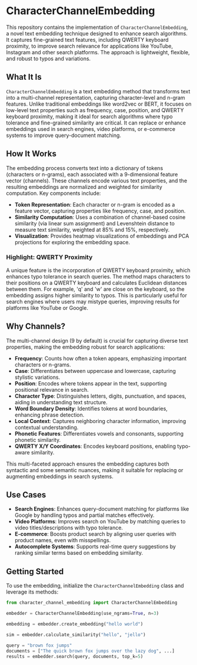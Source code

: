 # CharacterChannelEmbedding

This repository contains the implementation of `CharacterChannelEmbedding`, a novel text embedding technique designed to enhance search algorithms. It captures fine-grained text features, including QWERTY keyboard proximity, to improve search relevance for applications like YouTube, Instagram and other search platforms. The approach is lightweight, flexible, and robust to typos and variations.

## What It Is

`CharacterChannelEmbedding` is a text embedding method that transforms text into a multi-channel representation, capturing character-level and n-gram features. Unlike traditional embeddings like word2vec or BERT, it focuses on low-level text properties such as frequency, case, position, and QWERTY keyboard proximity, making it ideal for search algorithms where typo tolerance and fine-grained similarity are critical. It can replace or enhance embeddings used in search engines, video platforms, or e-commerce systems to improve query-document matching.

## How It Works

The embedding process converts text into a dictionary of tokens (characters or n-grams), each associated with a 9-dimensional feature vector (channels). These channels encode various text properties, and the resulting embeddings are normalized and weighted for similarity computation. Key components include:

- **Token Representation**: Each character or n-gram is encoded as a feature vector, capturing properties like frequency, case, and position.
- **Similarity Computation**: Uses a combination of channel-based cosine similarity (via linear sum assignment) and Levenshtein distance to measure text similarity, weighted at 85% and 15%, respectively.
- **Visualization**: Provides heatmap visualizations of embeddings and PCA projections for exploring the embedding space.

### Highlight: QWERTY Proximity

A unique feature is the incorporation of QWERTY keyboard proximity, which enhances typo tolerance in search queries. The method maps characters to their positions on a QWERTY keyboard and calculates Euclidean distances between them. For example, 'q' and 'w' are close on the keyboard, so the embedding assigns higher similarity to typos. This is particularly useful for search engines where users may mistype queries, improving results for platforms like YouTube or Google.

## Why Channels?

The multi-channel design (9 by default) is crucial for capturing diverse text properties, making the embedding robust for search applications:

- **Frequency**: Counts how often a token appears, emphasizing important characters or n-grams.
- **Case**: Differentiates between uppercase and lowercase, capturing stylistic variations.
- **Position**: Encodes where tokens appear in the text, supporting positional relevance in search.
- **Character Type**: Distinguishes letters, digits, punctuation, and spaces, aiding in understanding text structure.
- **Word Boundary Density**: Identifies tokens at word boundaries, enhancing phrase detection.
- **Local Context**: Captures neighboring character information, improving contextual understanding.
- **Phonetic Features**: Differentiates vowels and consonants, supporting phonetic similarity.
- **QWERTY X/Y Coordinates**: Encodes keyboard positions, enabling typo-aware similarity.

This multi-faceted approach ensures the embedding captures both syntactic and some semantic nuances, making it suitable for replacing or augmenting embeddings in search systems.

## Use Cases

- **Search Engines**: Enhances query-document matching for platforms like Google by handling typos and partial matches effectively.
- **Video Platforms**: Improves search on YouTube by matching queries to video titles/descriptions with typo tolerance.
- **E-commerce**: Boosts product search by aligning user queries with product names, even with misspellings.
- **Autocomplete Systems**: Supports real-time query suggestions by ranking similar terms based on embedding similarity.

## Getting Started

To use the embedding, initialize the `CharacterChannelEmbedding` class and leverage its methods:

```python
from character_channel_embedding import CharacterChannelEmbedding

embedder = CharacterChannelEmbedding(use_ngrams=True, n=3)

embedding = embedder.create_embedding("hello world")

sim = embedder.calculate_similarity("hello", "jello")

query = "brown fox jumps"
documents = ["The quick brown fox jumps over the lazy dog", ...]
results = embedder.search(query, documents, top_k=5)
```
